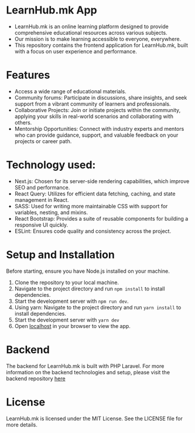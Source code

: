 # LearnHub.mk App
- LearnHub.mk is an online learning platform designed to provide comprehensive educational resources across various subjects.
-  Our mission is to make learning accessible to everyone, everywhere.
-   This repository contains the frontend application for LearnHub.mk, built with a focus on user experience and performance.
# Features
- Access a wide range of educational materials.
- Community forums: Participate in discussions, share insights, and seek support from a vibrant community of learners and professionals.
- Collaborative Projects: Join or initiate projects within the community, applying your skills in real-world scenarios and collaborating with others.
- Mentorship Opportunities: Connect with industry experts and mentors who can provide guidance, support, and valuable feedback on your projects or career path.
# Technology used: 
- Next.js:  Chosen for its server-side rendering capabilities, which improve SEO and performance.
- React Query: Utilizes for efficient data fetching, caching, and state management in React.
- SASS: Used for writing more maintainable CSS with support for variables, nesting, and mixins.
- React Bootstrap: Provides a suite of reusable components for building a responsive UI quickly.
- ESLint: Ensures code quality and consistency across the project.
# Setup and Installation
Before starting, ensure you have Node.js installed on your machine.
1. Clone the repository to your local machine.
2. Navigate to the project directory and run `npm install` to install dependencies.
3. Start the development server with `npm run dev`.
4. Using yarn: Navigate to the project directory and run `yarn install` to install dependencies.
5. Start the development server with `yarn dev`
6. Open [localhost](http://localhost:3000) in your browser to view the app.

# Backend

The backend for LearnHub.mk is built with PHP Laravel. For more information on the backend technologies and setup, please visit the backend repository [here](https://github.com/learnhubmkd/api)

# License
LearnHub.mk is licensed under the MIT License. See the LICENSE file for more details.
